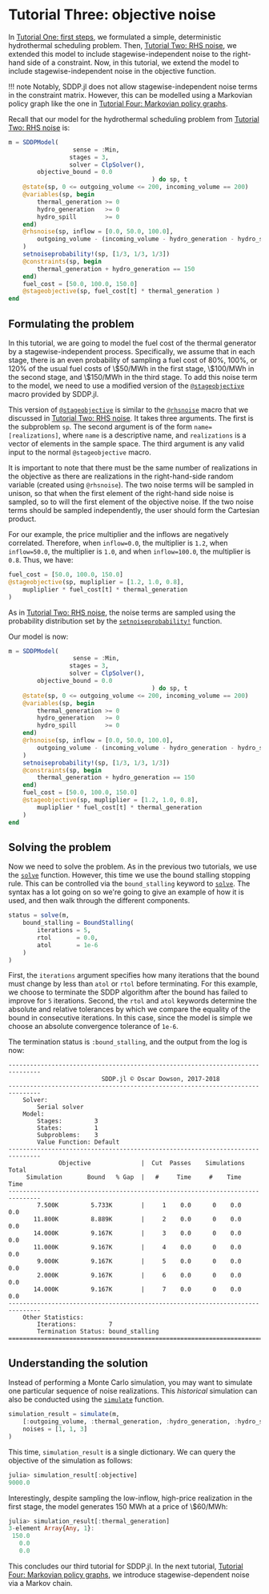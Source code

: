 # Tutorial Three: objective noise

In [Tutorial One: first steps](@ref), we formulated a simple, deterministic
hydrothermal scheduling problem. Then, [Tutorial Two: RHS noise](@ref), we
extended this model to include stagewise-independent noise to the right-hand
side of a constraint. Now, in this tutorial, we extend the model to include
stagewise-independent noise in the objective function.

!!! note
    Notably, SDDP.jl does not allow stagewise-independent noise terms in the
    constraint matrix. However, this can be modelled using a Markovian policy
    graph like the one in [Tutorial Four: Markovian policy graphs](@ref).

Recall that our model for the hydrothermal scheduling problem  from
[Tutorial Two: RHS noise](@ref) is:
```julia
m = SDDPModel(
                  sense = :Min,
                 stages = 3,
                 solver = ClpSolver(),
        objective_bound = 0.0
                                        ) do sp, t
    @state(sp, 0 <= outgoing_volume <= 200, incoming_volume == 200)
    @variables(sp, begin
        thermal_generation >= 0
        hydro_generation   >= 0
        hydro_spill        >= 0
    end)
    @rhsnoise(sp, inflow = [0.0, 50.0, 100.0],
        outgoing_volume - (incoming_volume - hydro_generation - hydro_spill) == inflow
    )
    setnoiseprobability!(sp, [1/3, 1/3, 1/3])
    @constraints(sp, begin
        thermal_generation + hydro_generation == 150
    end)
    fuel_cost = [50.0, 100.0, 150.0]
    @stageobjective(sp, fuel_cost[t] * thermal_generation )
end
```

## Formulating the problem

In this tutorial, we are going to model the fuel cost of the thermal generator
by a stagewise-independent process. Specifically, we assume that in each stage,
there is an even probability of sampling a fuel cost of 80%, 100%, or 120% of
the usual fuel costs of \\\$50/MWh in the first stage, \\\$100/MWh in the second
stage, and \\\$150/MWh in the third stage. To add this noise term to the model,
we need to use a modified version of the [`@stageobjective`](@ref) macro
provided by SDDP.jl.

This version of [`@stageobjective`](@ref) is similar to the [`@rhsnoise`](@ref)
macro that we discussed in [Tutorial Two: RHS noise](@ref). It takes three
arguments. The first is the subproblem `sp`. The second argument is of the form
`name=[realizations]`, where `name` is a descriptive name, and `realizations` is
a vector of elements in the sample space. The third argument is any valid input
to the normal `@stageobjective` macro.

It is important to note that there must be the same number of realizations in
the objective as there are realizations in the right-hand-side random variable
(created using `@rhsnoise`). The two noise terms will be sampled in unison, so
that when the first element of the right-hand side noise is sampled, so to will
the first element of the objective noise. If the two noise terms should be
sampled independently, the user should form the Cartesian product.

For our example, the price multiplier and the inflows are negatively correlated.
Therefore, when `inflow=0.0`, the multiplier is `1.2`, when `inflow=50.0`, the
multiplier is `1.0`, and when `inflow=100.0`, the multiplier is `0.8`. Thus, we
have:
```julia
fuel_cost = [50.0, 100.0, 150.0]
@stageobjective(sp, mupliplier = [1.2, 1.0, 0.8],
    mupliplier * fuel_cost[t] * thermal_generation
)
```
As in [Tutorial Two: RHS noise](@ref), the noise terms are sampled using the
probability distribution set by the [`setnoiseprobability!`](@ref) function.

Our model is now:
```julia
m = SDDPModel(
                  sense = :Min,
                 stages = 3,
                 solver = ClpSolver(),
        objective_bound = 0.0
                                        ) do sp, t
    @state(sp, 0 <= outgoing_volume <= 200, incoming_volume == 200)
    @variables(sp, begin
        thermal_generation >= 0
        hydro_generation   >= 0
        hydro_spill        >= 0
    end)
    @rhsnoise(sp, inflow = [0.0, 50.0, 100.0],
        outgoing_volume - (incoming_volume - hydro_generation - hydro_spill) == inflow
    )
    setnoiseprobability!(sp, [1/3, 1/3, 1/3])
    @constraints(sp, begin
        thermal_generation + hydro_generation == 150
    end)
    fuel_cost = [50.0, 100.0, 150.0]
    @stageobjective(sp, mupliplier = [1.2, 1.0, 0.8],
        mupliplier * fuel_cost[t] * thermal_generation
    )
end
```

## Solving the problem

Now we need to solve the problem. As in the previous two tutorials, we use the
[`solve`](@ref) function. However, this time we use the bound stalling stopping
rule. This can be controlled via the `bound_stalling` keyword to
[`solve`](@ref). The syntax has a lot going on so we're going to give an example
of how it is used, and then walk through the different components.
```julia
status = solve(m,
    bound_stalling = BoundStalling(
        iterations = 5,
        rtol       = 0.0,
        atol       = 1e-6
    )
)
```

First, the `iterations` argument specifies how many iterations that the bound
must change by less than `atol` or `rtol` before terminating. For this example,
we choose to terminate the SDDP algorithm after the bound has failed to improve
for `5` iterations. Second, the `rtol` and `atol` keywords determine the
absolute and relative tolerances by which we compare the equality of the bound
in consecutive iterations. In this case, since the model is simple we choose an
absolute convergence tolerance of `1e-6`.

The termination status is `:bound_stalling`, and the output from the log is
now:
```
-------------------------------------------------------------------------------
                          SDDP.jl © Oscar Dowson, 2017-2018
-------------------------------------------------------------------------------
    Solver:
        Serial solver
    Model:
        Stages:         3
        States:         1
        Subproblems:    3
        Value Function: Default
-------------------------------------------------------------------------------
              Objective              |  Cut  Passes    Simulations   Total
     Simulation       Bound   % Gap  |   #     Time     #    Time    Time
-------------------------------------------------------------------------------
        7.500K         5.733K        |     1    0.0      0    0.0    0.0
       11.800K         8.889K        |     2    0.0      0    0.0    0.0
       14.000K         9.167K        |     3    0.0      0    0.0    0.0
       11.000K         9.167K        |     4    0.0      0    0.0    0.0
        9.000K         9.167K        |     5    0.0      0    0.0    0.0
        2.000K         9.167K        |     6    0.0      0    0.0    0.0
       14.000K         9.167K        |     7    0.0      0    0.0    0.0
-------------------------------------------------------------------------------
    Other Statistics:
        Iterations:         7
        Termination Status: bound_stalling
===============================================================================
```

## Understanding the solution

Instead of performing a Monte Carlo simulation, you may want to simulate one
particular sequence of noise realizations. This *historical* simulation can
also be conducted using the [`simulate`](@ref) function.
```julia
simulation_result = simulate(m,
    [:outgoing_volume, :thermal_generation, :hydro_generation, :hydro_spill],
    noises = [1, 1, 3]
)
```
This time, `simulation_result` is a single dictionary. We can query the
objective of the simulation as follows:
```julia
julia> simulation_result[:objective]
9000.0
```
Interestingly, despite sampling the low-inflow, high-price realization in the
first stage, the model generates 150 MWh at a price of \\\$60/MWh:
```julia
julia> simulation_result[:thermal_generation]
3-element Array{Any, 1}:
 150.0
   0.0
   0.0
```

This concludes our third tutorial for SDDP.jl. In the next tutorial,
[Tutorial Four: Markovian policy graphs](@ref), we introduce stagewise-dependent
noise via a Markov chain.
